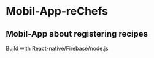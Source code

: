 # Mobil-App-reChefs
## Mobil-App about registering recipes

Build with React-native/Firebase/node.js

